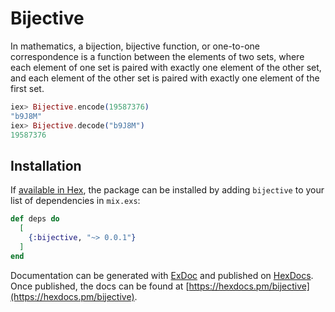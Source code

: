 # Bijective

In mathematics, a bijection, bijective function, or one-to-one correspondence is a function
between the elements of two sets, where each element of one set is paired with exactly one
element of the other set, and each element of the other set is paired with exactly one
element of the first set.

```elixir
iex> Bijective.encode(19587376)
"b9J8M"
iex> Bijective.decode("b9J8M")
19587376
```

## Installation

If [available in Hex](https://hex.pm/docs/publish), the package can be installed
by adding `bijective` to your list of dependencies in `mix.exs`:

```elixir
def deps do
  [
    {:bijective, "~> 0.0.1"}
  ]
end
```

Documentation can be generated with [ExDoc](https://github.com/elixir-lang/ex_doc)
and published on [HexDocs](https://hexdocs.pm). Once published, the docs can
be found at [https://hexdocs.pm/bijective](https://hexdocs.pm/bijective).

